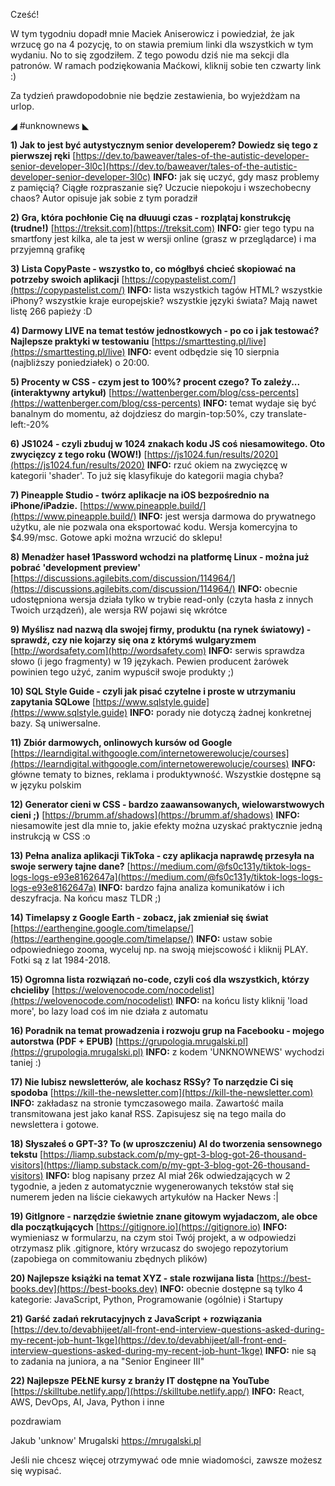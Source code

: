 Cześć!

W tym tygodniu dopadł mnie Maciek Aniserowicz i powiedział, że jak wrzucę go na 4 pozycję, to on stawia premium linki dla wszystkich w tym wydaniu. No to się zgodziłem. Z tego powodu dziś nie ma sekcji dla patronów. W ramach podziękowania Maćkowi, kliknij sobie ten czwarty link :)

Za tydzień prawdopodobnie nie będzie zestawienia, bo wyjeżdżam na urlop.

 

◢ #unknownews ◣


**1) Jak to jest być autystycznym senior developerem? Dowiedz się tego z pierwszej ręki**
[https://dev.to/baweaver/tales-of-the-autistic-developer-senior-developer-3l0c](https://dev.to/baweaver/tales-of-the-autistic-developer-senior-developer-3l0c)
**INFO:** jak się uczyć, gdy masz problemy z pamięcią? Ciągłe rozpraszanie się? Uczucie niepokoju i wszechobecny chaos? Autor opisuje jak sobie z tym poradził


**2) Gra, która pochłonie Cię na dłuuugi czas - rozplątaj konstrukcję (trudne!)**
[https://treksit.com](https://treksit.com)
**INFO:** gier tego typu na smartfony jest kilka, ale ta jest w wersji online (grasz w przeglądarce) i ma przyjemną grafikę


**3) Lista CopyPaste - wszystko to, co mógłbyś chcieć skopiować na potrzeby swoich aplikacji**
[https://copypastelist.com/](https://copypastelist.com/)
**INFO:** lista wszystkich tagów HTML? wszystkie iPhony? wszystkie kraje europejskie? wszystkie języki świata? Mają nawet listę 266 papieży :D


**4) Darmowy LIVE na temat testów jednostkowych - po co i jak testować? Najlepsze praktyki w testowaniu**
[https://smarttesting.pl/live](https://smarttesting.pl/live)
**INFO:** event odbędzie się 10 sierpnia (najbliższy poniedziałek) o 20:00.


**5) Procenty w CSS - czym jest to 100%? procent czego? To zależy... (interaktywny artykuł)**
[https://wattenberger.com/blog/css-percents](https://wattenberger.com/blog/css-percents)
**INFO:** temat wydaje się być banalnym do momentu, aż dojdziesz do margin-top:50%, czy translate-left:-20%


**6) JS1024 - czyli zbuduj w 1024 znakach kodu JS coś niesamowitego. Oto zwycięzcy z tego roku (WOW!)**
[https://js1024.fun/results/2020](https://js1024.fun/results/2020)
**INFO:** rzuć okiem na zwycięzcę w kategorii 'shader'. To już się klasyfikuje do kategorii magia chyba?


**7) Pineapple Studio - twórz aplikacje na iOS bezpośrednio na iPhone/iPadzie.**
[https://www.pineapple.build/](https://www.pineapple.build/)
**INFO:** jest wersja darmowa do prywatnego użytku, ale nie pozwala ona eksportować kodu. Wersja komercyjna to $4.99/msc. Gotowe apki można wrzucić do sklepu!


**8) Menadżer haseł 1Password wchodzi na platformę Linux - można już pobrać 'development preview'**
[https://discussions.agilebits.com/discussion/114964/](https://discussions.agilebits.com/discussion/114964/)
**INFO:** obecnie udostępniona wersja działa tylko w trybie read-only (czyta hasła z innych Twoich urządzeń), ale wersja RW pojawi się wkrótce


**9) Myślisz nad nazwą dla swojej firmy, produktu (na rynek światowy) - sprawdź, czy nie kojarzy się ona z którymś wulgaryzmem**
[http://wordsafety.com](http://wordsafety.com)
**INFO:** serwis sprawdza słowo (i jego fragmenty) w 19 językach. Pewien producent żarówek powinien tego użyć, zanim wypuścił swoje produkty ;)


**10) SQL Style Guide - czyli jak pisać czytelne i proste w utrzymaniu zapytania SQLowe**
[https://www.sqlstyle.guide](https://www.sqlstyle.guide)
**INFO:** porady nie dotyczą żadnej konkretnej bazy. Są uniwersalne.


**11) Zbiór darmowych, onlinowych kursów od Google**
[https://learndigital.withgoogle.com/internetowerewolucje/courses](https://learndigital.withgoogle.com/internetowerewolucje/courses)
**INFO:** główne tematy to biznes, reklama i produktywność. Wszystkie dostępne są w języku polskim


**12) Generator cieni w CSS - bardzo zaawansowanych, wielowarstwowych cieni ;)**
[https://brumm.af/shadows](https://brumm.af/shadows)
**INFO:** niesamowite jest dla mnie to, jakie efekty można uzyskać praktycznie jedną instrukcją w CSS :o


**13) Pełna analiza aplikacji TikToka - czy aplikacja naprawdę przesyła na swoje serwery tajne dane?**
[https://medium.com/@fs0c131y/tiktok-logs-logs-logs-e93e8162647a](https://medium.com/@fs0c131y/tiktok-logs-logs-logs-e93e8162647a)
**INFO:** bardzo fajna analiza komunikatów i ich deszyfracja. Na końcu masz TLDR ;)


**14) Timelapsy z Google Earth - zobacz, jak zmieniał się świat**
[https://earthengine.google.com/timelapse/](https://earthengine.google.com/timelapse/)
**INFO:** ustaw sobie odpowiedniego zooma, wyceluj np. na swoją miejscowość i kliknij PLAY. Fotki są z lat 1984-2018.


**15) Ogromna lista rozwiązań no-code, czyli coś dla wszystkich, którzy chcieliby**
[https://welovenocode.com/nocodelist](https://welovenocode.com/nocodelist)
**INFO:** na końcu listy kliknij 'load more', bo lazy load coś im nie działa z automatu


**16) Poradnik na temat prowadzenia i rozwoju grup na Facebooku - mojego autorstwa (PDF + EPUB)**
[https://grupologia.mrugalski.pl](https://grupologia.mrugalski.pl)
**INFO:** z kodem 'UNKNOWNEWS' wychodzi taniej :)


**17) Nie lubisz newsletterów, ale kochasz RSSy? To narzędzie Ci się spodoba**
[https://kill-the-newsletter.com](https://kill-the-newsletter.com)
**INFO:** zakładasz na stronie tymczasowego maila. Zawartość maila transmitowana jest jako kanał RSS. Zapisujesz się na tego maila do newslettera i gotowe.


**18) Słyszałeś o GPT-3? To (w uproszczeniu) AI do tworzenia sensownego tekstu**
[https://liamp.substack.com/p/my-gpt-3-blog-got-26-thousand-visitors](https://liamp.substack.com/p/my-gpt-3-blog-got-26-thousand-visitors)
**INFO:** blog napisany przez AI miał 26k odwiedzających w 2 tygodnie, a jeden z automatycznie wygenerowanych tekstów stał się numerem jeden na liście ciekawych artykułów na Hacker News :|


**19) GitIgnore - narzędzie świetnie znane gitowym wyjadaczom, ale obce dla początkujących**
[https://gitignore.io](https://gitignore.io)
**INFO:** wymieniasz w formularzu, na czym stoi Twój projekt, a w odpowiedzi otrzymasz plik .gitignore, który wrzucasz do swojego repozytorium (zapobiega on commitowaniu zbędnych plików)


**20) Najlepsze książki na temat XYZ - stale rozwijana lista**
[https://best-books.dev](https://best-books.dev)
**INFO:** obecnie dostępne są tylko 4 kategorie: JavaScript, Python, Programowanie (ogólnie) i Startupy


**21) Garść zadań rekrutacyjnych z JavaScript + rozwiązania**
[https://dev.to/devabhijeet/all-front-end-interview-questions-asked-during-my-recent-job-hunt-1kge](https://dev.to/devabhijeet/all-front-end-interview-questions-asked-during-my-recent-job-hunt-1kge)
**INFO:** nie są to zadania na juniora, a na "Senior Engineer III"


**22) Najlepsze PEŁNE kursy z branży IT dostępne na YouTube**
[https://skilltube.netlify.app/](https://skilltube.netlify.app/)
**INFO:** React, AWS, DevOps, AI, Java, Python i inne


 
pozdrawiam

Jakub 'unknow' Mrugalski
https://mrugalski.pl
 

Jeśli nie chcesz więcej otrzymywać ode mnie wiadomości, zawsze możesz się wypisać.